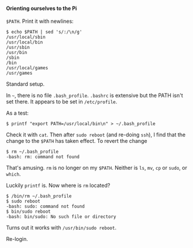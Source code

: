 #### Orienting ourselves to the Pi

``$PATH``.  Print it with newlines:

```
$ echo $PATH | sed 's/:/\n/g'
/usr/local/sbin
/usr/local/bin
/usr/sbin
/usr/bin
/sbin
/bin
/usr/local/games
/usr/games
```

Standard setup.  

In ``~``, there is no file ``.bash_profile``.  ``.bashrc`` is extensive but the PATH isn't set there.  It appears to be set in ``/etc/profile``.

As a test:

```
$ printf "export PATH=/usr/local/bin\n" > ~/.bash_profile
```

Check it with ``cat``.  Then after ``sudo reboot`` (and re-doing ``ssh``), I find that the change to the ``$PATH`` has taken effect.  To revert the change 

```
$ rm ~/.bash_profile
-bash: rm: command not found
```

That's amusing.  ``rm`` is no longer on my ``$PATH``.  Neither is ``ls``, ``mv``, ``cp`` or ``sudo``, or ``which``.

Luckily ``printf`` is.  Now where is ``rm`` located?

```
$ /bin/rm ~/.bash_profile
$ sudo reboot
-bash: sudo: command not found
$ bin/sudo reboot
-bash: bin/sudo: No such file or directory
```  

Turns out it works with ``/usr/bin/sudo reboot``.  

Re-login.



